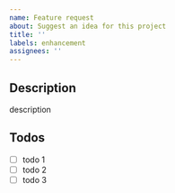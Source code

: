 ```yaml
---
name: Feature request
about: Suggest an idea for this project
title: ''
labels: enhancement
assignees: ''
---
```


## Description

description

## Todos

- [ ] todo 1
- [ ] todo 2
- [ ] todo 3
